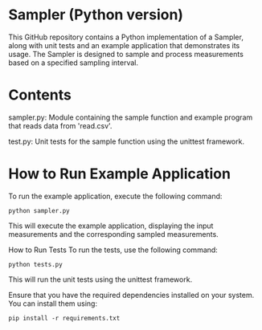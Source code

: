 # Sampler (Python version)
This GitHub repository contains a Python implementation of a Sampler, along with unit tests and an example application that demonstrates its usage. The Sampler is designed to sample and process measurements based on a specified sampling interval.

# Contents
sampler.py: Module containing the sample function and example program that reads data from 'read.csv'.

test.py: Unit tests for the sample function using the unittest framework.

# How to Run Example Application
To run the example application, execute the following command:

```python sampler.py```

This will execute the example application, displaying the input measurements and the corresponding sampled measurements.

How to Run Tests
To run the tests, use the following command:

```
python tests.py
```
This will run the unit tests using the unittest framework.

Ensure that you have the required dependencies installed on your system. You can install them using:

```
pip install -r requirements.txt
```
